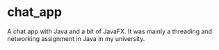 # chat_app
A chat app with Java and a bit of JavaFX. It was mainly a threading and networking assignment in Java in my university.
